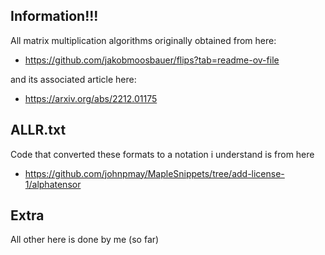## Information!!!

All matrix multiplication algorithms originally obtained from here:

- https://github.com/jakobmoosbauer/flips?tab=readme-ov-file

and its associated article here:

- https://arxiv.org/abs/2212.01175


## ALLR.txt

Code that converted these formats to a notation i understand is from here

- https://github.com/johnpmay/MapleSnippets/tree/add-license-1/alphatensor


## Extra

All other here is done by me (so far)